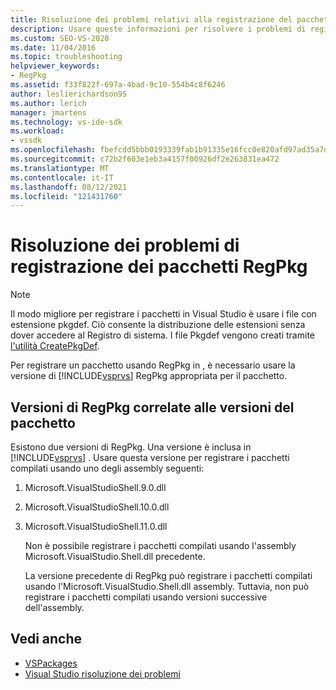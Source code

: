 ```yaml
---
title: Risoluzione dei problemi relativi alla registrazione del pacchetto RegPkg | Microsoft Docs
description: Usare queste informazioni per risolvere i problemi di registrazione del pacchetto RegPkg in Visual Studio. Usare la versione di RegPkg appropriata per il pacchetto.
ms.custom: SEO-VS-2020
ms.date: 11/04/2016
ms.topic: troubleshooting
helpviewer_keywords:
- RegPkg
ms.assetid: f33f822f-697a-4bad-9c10-554b4c8f6246
author: leslierichardson95
ms.author: lerich
manager: jmartens
ms.technology: vs-ide-sdk
ms.workload:
- vssdk
ms.openlocfilehash: fbefcdd5bbb0193339fab1b91335e16fcc0e820afd97ad35a7d39ee71582ff06
ms.sourcegitcommit: c72b2f603e1eb3a4157f00926df2e263831ea472
ms.translationtype: MT
ms.contentlocale: it-IT
ms.lasthandoff: 08/12/2021
ms.locfileid: "121431760"
---
```

# <a name="troubleshooting-regpkg-package-registration"></a>Risoluzione dei problemi di registrazione dei pacchetti RegPkg
> [!NOTE]
> Il modo migliore per registrare i pacchetti in Visual Studio è usare i file con estensione pkgdef. Ciò consente la distribuzione delle estensioni senza dover accedere al Registro di sistema. I file Pkgdef vengono creati tramite [l'utilità CreatePkgDef](../../extensibility/internals/createpkgdef-utility.md).

 Per registrare un pacchetto usando RegPkg in , è necessario usare la versione di [!INCLUDE[vsprvs](../../code-quality/includes/vsprvs_md.md)] RegPkg appropriata per il pacchetto.

## <a name="regpkg-versions-related-to-package-versions"></a>Versioni di RegPkg correlate alle versioni del pacchetto
 Esistono due versioni di RegPkg. Una versione è inclusa in [!INCLUDE[vsprvs](../../code-quality/includes/vsprvs_md.md)] . Usare questa versione per registrare i pacchetti compilati usando uno degli assembly seguenti:

1. Microsoft.VisualStudioShell.9.0.dll

2. Microsoft.VisualStudioShell.10.0.dll

3. Microsoft.VisualStudioShell.11.0.dll

   Non è possibile registrare i pacchetti compilati usando l'assembly Microsoft.VisualStudio.Shell.dll precedente.

   La versione precedente di RegPkg può registrare i pacchetti compilati usando l'Microsoft.VisualStudio.Shell.dll assembly. Tuttavia, non può registrare i pacchetti compilati usando versioni successive dell'assembly.

## <a name="see-also"></a>Vedi anche
- [VSPackages](../../extensibility/internals/vspackages.md)
- [Visual Studio risoluzione dei problemi](/troubleshoot/visualstudio/welcome-visual-studio/)
